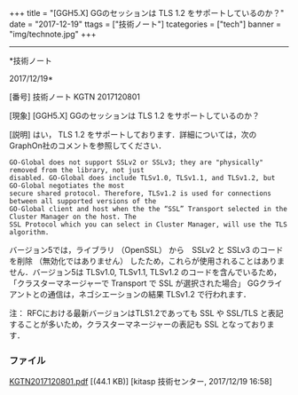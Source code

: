 ﻿+++
title = "[GGH5.X] GGのセッションは TLS 1.2 をサポートしているのか？"
date = "2017-12-19"
ttags = ["技術ノート"]
tcategories = ["tech"]
banner = "img/technote.jpg"
+++

-----------------------------------------------------------------------------------------------------------------------------

*技術ノート

2017/12/19*


[番号]
技術ノート KGTN 2017120801

[現象]
[GGH5.X] GGのセッションは TLS 1.2 をサポートしているのか？

[説明]
はい， TLS 1.2
をサポートしております．詳細については，次のGraphOn社のコメントを参照してください．

    GO-Global does not support SSLv2 or SSLv3; they are "physically" removed from the library, not just
    disabled. GO-Global does include TLSv1.0, TLSv1.1, and TLSv1.2, but GO-Global negotiates the most
    secure shared protocol. Therefore, TLSv1.2 is used for connections between all supported versions of the
    GO-Global client and host when the the “SSL” Transport selected in the Cluster Manager on the host. The
    SSL Protocol which you can select in Cluster Manager, will use the TLS algorithm.

バージョン5では，ライブラリ （OpenSSL） から　SSLv2 と SSLv3
のコードを削除 （無効化ではありません）
したため，これらが使用されることはありません．バージョン5は TLSv1.0,
TLSv1.1, TLSv1.2 のコードを含んでいるため， 「クラスターマネージャーで
Transport で SSL が選択された場合」
GGクライアントとの通信は，ネゴシエーションの結果 TLSv1.2 で行われます．

注： RFCにおける最新バージョンはTLS1.2であっても SSL や SSL/TLS
と表記することが多いため，クラスターマネージャーの表記も SSL
となっております．


### ファイル

 
 


[KGTN2017120801.pdf](http://techreport.kitasp.net/attachments/download/3899/KGTN2017120801.pdf)
 [(44.1 KB)] [kitasp 技術センター, 2017/12/19
16:58]


 


 

